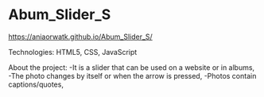 # Abum_Slider_S
https://aniaorwatk.github.io/Abum_Slider_S/

Technologies:
HTML5, CSS, JavaScript

About the project:
-It is a slider that can be used on a website or in albums,
-The photo changes by itself or when the arrow is pressed,
-Photos contain captions/quotes,